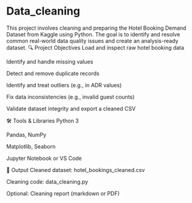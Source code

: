 # Data_cleaning
This project involves cleaning and preparing the Hotel Booking Demand Dataset from Kaggle using Python. The goal is to identify and resolve common real-world data quality issues and create an analysis-ready dataset.
🔍 Project Objectives
Load and inspect raw hotel booking data

Identify and handle missing values

Detect and remove duplicate records

Identify and treat outliers (e.g., in ADR values)

Fix data inconsistencies (e.g., invalid guest counts)

Validate dataset integrity and export a cleaned CSV

🛠️ Tools & Libraries
Python 3

Pandas, NumPy

Matplotlib, Seaborn

Jupyter Notebook or VS Code

📁 Output
Cleaned dataset: hotel_bookings_cleaned.csv

Cleaning code: data_cleaning.py

Optional: Cleaning report (markdown or PDF)

